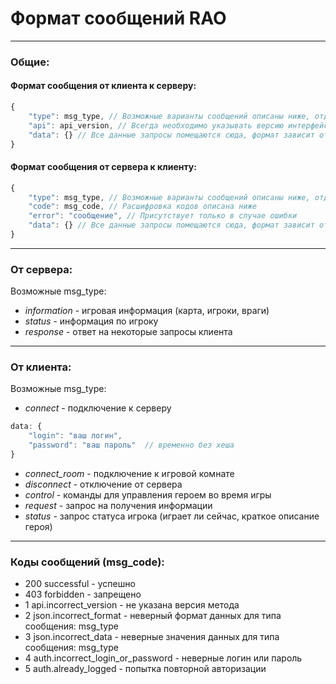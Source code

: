 # Формат сообщений RAO
---
### Общие:
#### Формат сообщения от клиента к серверу:
```javascript
{
    "type": msg_type, // Возможные варианты сообщений описаны ниже, отдельно для клиента и сервера
    "api": api_version, // Всегда необходимо указывать версию интерфейса
    "data": {} // Все данные запросы помещаются сюда, формат зависит от версии api
}
```

#### Формат сообщения от сервера к клиенту:
```javascript
{
    "type": msg_type, // Возможные варианты сообщений описаны ниже, отдельно для клиента и сервера
    "code": msg_code, // Расшифровка кодов описана ниже
    "error": "сообщение", // Присутствует только в случае ошибки
    "data": {} // Все данные запросы помещаются сюда, формат зависит от версии api
}
```
---
### От сервера:
Возможные msg_type:
-  *information* - игровая информация (карта, игроки, враги)
-  *status* - информация по игроку
-  *response* - ответ на некоторые запросы клиента
 
---
### От клиента:
Возможные msg_type:
- *connect* - подключение к серверу
```javascript
data: {
    "login": "ваш логин",
    "password": "ваш пароль"  // временно без хеша
}
```
- *connect_room* - подключение к игровой комнате
- *disconnect* - отключение от сервера
- *control* - команды для управления героем во время игры
- *request* - запрос на получения информации
- *status* - запрос статуса игрока (играет ли сейчас, краткое описание героя)

---
### Коды сообщений (msg_code):
- 200 successful - успешно
- 403 forbidden - запрещено
- 1 api.incorrect_version - не указана версия метода
- 2 json.incorrect_format - неверный формат данных для типа сообщения: msg_type
- 3 json.incorrect_data - неверные значения данных для типа сообщения: msg_type
- 4 auth.incorrect_login_or_password - неверные логин или пароль
- 5 auth.already_logged - попытка повторной авторизации

